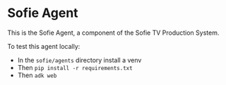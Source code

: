 # Sofie Agent

This is the Sofie Agent, a component of the Sofie TV Production System.

To test this agent locally:

- In the `sofie/agents` directory install a venv
- Then `pip install -r requirements.txt`
- Then `adk web`
